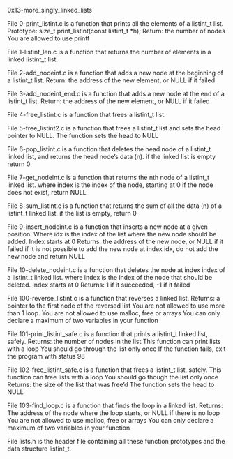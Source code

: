 0x13-more_singly_linked_lists


File 0-print_listint.c is a function that prints all the elements of a listint_t list.
    Prototype: size_t print_listint(const listint_t *h);
    Return: the number of nodes
    You are allowed to use printf

File 1-listint_len.c is a function that returns the number of elements in a linked listint_t list.

File 2-add_nodeint.c is a function that adds a new node at the beginning of a listint_t list.
    Return: the address of the new element, or NULL if it failed

File 3-add_nodeint_end.c is a function that adds a new node at the end of a listint_t list.
    Return: the address of the new element, or NULL if it failed

File 4-free_listint.c is a function that frees a listint_t list.

File 5-free_listint2.c is a function that frees a listint_t list and sets the head pointer to NULL.
    The function sets the head to NULL

File 6-pop_listint.c is a function that deletes the head node of a listint_t linked list, and returns the head node’s data (n).
    if the linked list is empty return 0

File 7-get_nodeint.c is a function that returns the nth node of a listint_t linked list.
    where index is the index of the node, starting at 0
    if the node does not exist, return NULL

File 8-sum_listint.c is a function that returns the sum of all the data (n) of a listint_t linked list.
    if the list is empty, return 0

File 9-insert_nodeint.c is a function that inserts a new node at a given position.
    Where idx is the index of the list where the new node should be added. Index starts at 0
    Returns: the address of the new node, or NULL if it failed
    if it is not possible to add the new node at index idx, do not add the new node and return NULL

File 10-delete_nodeint.c is a function that deletes the node at index index of a listint_t linked list.
    where index is the index of the node that should be deleted. Index starts at 0
    Returns: 1 if it succeeded, -1 if it failed

File 100-reverse_listint.c is a function that reverses a linked list.
    Returns: a pointer to the first node of the reversed list
    You are not allowed to use more than 1 loop.
    You are not allowed to use malloc, free or arrays
    You can only declare a maximum of two variables in your function

File 101-print_listint_safe.c is a function that prints a listint_t linked list, safely.
    Returns: the number of nodes in the list
    This function can print lists with a loop
    You should go through the list only once
    If the function fails, exit the program with status 98

File 102-free_listint_safe.c is a function that frees a listint_t list, safely.
    This function can free lists with a loop
    You should go though the list only once
    Returns: the size of the list that was free’d
    The function sets the head to NULL

File 103-find_loop.c is a function that finds the loop in a linked list.
 Returns: The address of the node where the loop starts, or NULL if there is no loop
 You are not allowed to use malloc, free or arrays
 You can only declare a maximum of two variables in your function


File lists.h is the header file containing all these function prototypes and the data structure listint_t.